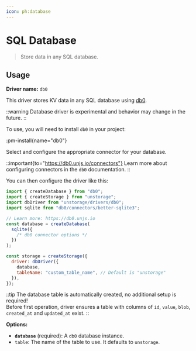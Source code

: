 ```yaml
---
icon: ph:database
---
```


# SQL Database

> Store data in any SQL database.

## Usage

**Driver name:** `db0`

This driver stores KV data in any SQL database using [db0](https://db0.unjs.io).

::warning
Database driver is experimental and behavior may change in the future.
::

To use, you will need to install `db0` in your project:

:pm-install{name="db0"}

Select and configure the appropriate connector for your database.

::important{to="https://db0.unjs.io/connectors"}
Learn more about configuring connectors in the `db0` documentation.
::

You can then configure the driver like this:

```js
import { createDatabase } from "db0";
import { createStorage } from "unstorage";
import dbDriver from "unstorage/drivers/db0";
import sqlite from "db0/connectors/better-sqlite3";

// Learn more: https://db0.unjs.io
const database = createDatabase(
  sqlite({
    /* db0 connector options */
  })
);

const storage = createStorage({
  driver: dbDriver({
    database,
    tableName: "custom_table_name", // Default is "unstorage"
  }),
});
```

::tip
The database table is automatically created, no additional setup is required! <br>
Before first operation, driver ensures a table with columns of `id`, `value`, `blob`, `created_at` and `updated_at` exist.
::

**Options:**

- **`database`** (required): A `db0` database instance.
- `table`: The name of the table to use. It defaults to `unstorage`.
